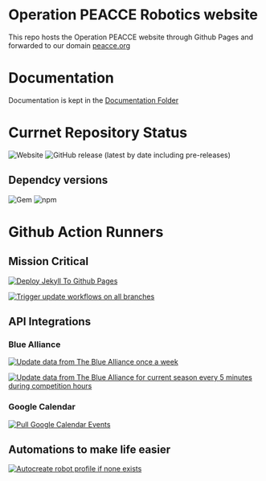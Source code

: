 # Operation PEACCE Robotics website

This repo hosts the Operation PEACCE website through Github Pages and forwarded to our domain [peacce.org](https://www.peacce.org)

# Documentation

Documentation is kept in the [Documentation Folder](https://github.com/Operation-P-E-A-C-C-E-Robotics/Operation-P-E-A-C-C-E-Robotics.github.io/tree/main/Documentation)

# Currnet Repository Status

![Website](https://img.shields.io/website?label=Github%20Pages&up_message=Online&url=https%3A%2F%2Foperation-p-e-a-c-c-e-robotics.github.io%2F)
![GitHub release (latest by date including pre-releases)](https://img.shields.io/github/v/release/Operation-P-E-A-C-C-E-Robotics/Operation-P-E-A-C-C-E-Robotics.github.io?color=green&include_prereleases&label=Latest%20Release)

## Dependcy versions
![Gem](https://img.shields.io/gem/v/jekyll?label=Jekyll%20Version%20%28Gem%29)
![npm](https://img.shields.io/npm/v/tinacms?label=TinaCMS%20%28NPM%29)

# Github Action Runners

## Mission Critical
[![Deploy Jekyll To Github Pages](https://github.com/Operation-P-E-A-C-C-E-Robotics/Operation-P-E-A-C-C-E-Robotics.github.io/actions/workflows/jekyll-gh-pages.yml/badge.svg)](https://github.com/Operation-P-E-A-C-C-E-Robotics/Operation-P-E-A-C-C-E-Robotics.github.io/actions/workflows/jekyll-gh-pages.yml)

[![Trigger update workflows on all branches](https://github.com/Operation-P-E-A-C-C-E-Robotics/Operation-P-E-A-C-C-E-Robotics.github.io/actions/workflows/scheduler.yml/badge.svg)](https://github.com/Operation-P-E-A-C-C-E-Robotics/Operation-P-E-A-C-C-E-Robotics.github.io/actions/workflows/scheduler.yml)

## API Integrations

### Blue Alliance

[![Update data from The Blue Alliance once a week](https://github.com/Operation-P-E-A-C-C-E-Robotics/Operation-P-E-A-C-C-E-Robotics.github.io/actions/workflows/updateAllYears.yml/badge.svg)](https://github.com/Operation-P-E-A-C-C-E-Robotics/Operation-P-E-A-C-C-E-Robotics.github.io/actions/workflows/updateAllYears.yml)

[![Update data from The Blue Alliance for current season every 5 minutes during competition hours](https://github.com/Operation-P-E-A-C-C-E-Robotics/Operation-P-E-A-C-C-E-Robotics.github.io/actions/workflows/updateCurrentYear.yml/badge.svg)](https://github.com/Operation-P-E-A-C-C-E-Robotics/Operation-P-E-A-C-C-E-Robotics.github.io/actions/workflows/updateCurrentYear.yml)

### Google Calendar

[![Pull Google Calendar Events](https://github.com/Operation-P-E-A-C-C-E-Robotics/Operation-P-E-A-C-C-E-Robotics.github.io/actions/workflows/calendarPYRunner.yml/badge.svg)](https://github.com/Operation-P-E-A-C-C-E-Robotics/Operation-P-E-A-C-C-E-Robotics.github.io/actions/workflows/calendarPYRunner.yml)

## Automations to make life easier
[![Autocreate robot profile if none exists](https://github.com/Operation-P-E-A-C-C-E-Robotics/Operation-P-E-A-C-C-E-Robotics.github.io/actions/workflows/auto-create-robot-profile.yml/badge.svg)](https://github.com/Operation-P-E-A-C-C-E-Robotics/Operation-P-E-A-C-C-E-Robotics.github.io/actions/workflows/auto-create-robot-profile.yml)